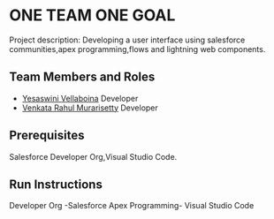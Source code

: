 # ONE TEAM ONE GOAL

Project description: Developing a user interface using salesforce communities,apex programming,flows and lightning web components.


## Team Members and Roles

* [Yesaswini Vellaboina](https://github.com/YesaswiniVellaboina/CIS641-HW2-Vellaboina) Developer
* [Venkata Rahul Murarisetty](https://github.com/venkata-rahul07/CIS641-HW2-Murarisetty) Developer


## Prerequisites
Salesforce Developer Org,Visual Studio Code.

## Run Instructions
Developer Org -Salesforce
Apex Programming- Visual Studio Code
